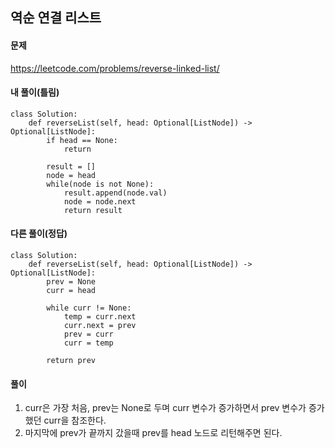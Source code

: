 ## 역순 연결 리스트

#### 문제
https://leetcode.com/problems/reverse-linked-list/

#### 내 풀이(틀림)
``` python3
class Solution:
    def reverseList(self, head: Optional[ListNode]) -> Optional[ListNode]:
        if head == None:
            return
        
        result = []
        node = head
        while(node is not None):
            result.append(node.val)
            node = node.next
            return result
```

#### 다른 풀이(정답)
``` python3
class Solution:
    def reverseList(self, head: Optional[ListNode]) -> Optional[ListNode]:
        prev = None
        curr = head
        
        while curr != None:
            temp = curr.next
            curr.next = prev
            prev = curr
            curr = temp
        
        return prev
```

#### 풀이
1. curr은 가장 처음, prev는 None로 두며 curr 변수가 증가하면서 prev 변수가 증가했던 curr을 참조한다.
2. 마지막에 prev가 끝까지 갔을때 prev를 head 노드로 리턴해주면 된다.
